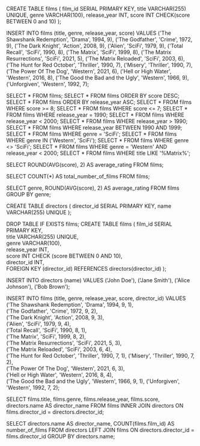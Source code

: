 CREATE TABLE films (
	film_id SERIAL PRIMARY KEY,
  title VARCHAR(255) UNIQUE, 
  genre VARCHAR(100),
  release_year INT,
  score INT CHECK(score BETWEEN 0 and 10)
);


INSERT INTO films (title, genre, release_year, score) VALUES
('The Shawshank Redemption', 'Drama', 1994, 9),
('The Godfather', 'Crime', 1972, 9),
('The Dark Knight', 'Action', 2008, 9),
('Alien', 'SciFi', 1979, 9),
('Total Recall', 'SciFi', 1990, 8),
('The Matrix', 'SciFi', 1999, 8),
('The Matrix Resurrections', 'SciFi', 2021, 5),
('The Matrix Reloaded', 'SciFi', 2003, 6),
('The Hunt for Red October', 'Thriller', 1990, 7),
('Misery', 'Thriller', 1990, 7),
('The Power Of The Dog', 'Western', 2021, 6),
('Hell or High Water', 'Western', 2016, 8),
('The Good the Bad and the Ugly', 'Western', 1966, 9),
('Unforgiven', 'Western', 1992, 7);


SELECT * FROM films;
SELECT * FROM films
ORDER BY score DESC;
SELECT * FROM films
ORDER BY release_year ASC;
SELECT * FROM films
WHERE score >= 8;
SELECT * FROM films
WHERE score <= 7;
SELECT * FROM films
WHERE release_year = 1990;
SELECT * FROM films
WHERE release_year < 2000;
SELECT * FROM films
WHERE release_year > 1990;
SELECT * FROM films
WHERE release_year BETWEEN 1990 AND 1999;
SELECT * FROM films
WHERE genre = 'SciFi';
SELECT * FROM films
WHERE genre IN ('Western', 'SciFi');
SELECT * FROM films
WHERE genre <> 'SciFi';
SELECT * FROM films
WHERE genre = 'Western' AND release_year < 2000;
SELECT * FROM films
WHERE title LIKE '%Matrix%';

SELECT ROUND(AVG(score), 2) AS average_rating
FROM films;

SELECT COUNT(*) AS total_number_of_films
FROM films;

SELECT genre, ROUND(AVG(score), 2) AS average_rating
FROM films
GROUP BY genre;

CREATE TABLE directors (
 director_id SERIAL PRIMARY KEY, 
 name VARCHAR(255) UNIQUE
);

DROP TABLE IF EXISTS films;
CREATE TABLE films (
    film_id SERIAL PRIMARY KEY,                
    title VARCHAR(255) UNIQUE,                 
    genre VARCHAR(100),                        
    release_year INT,                          
    score INT CHECK (score BETWEEN 0 AND 10),  
    director_id INT,                           
    FOREIGN KEY (director_id) REFERENCES directors(director_id) 
);

INSERT INTO directors (name) VALUES
('John Doe'),
('Jane Smith'),
('Alice Johnson'),
('Bob Brown');

INSERT INTO films (title, genre, release_year, score, director_id) VALUES
('The Shawshank Redemption', 'Drama', 1994, 9, 1),   
('The Godfather', 'Crime', 1972, 9, 2),              
('The Dark Knight', 'Action', 2008, 9, 3),          
('Alien', 'SciFi', 1979, 9, 4),                      
('Total Recall', 'SciFi', 1990, 8, 1),              
('The Matrix', 'SciFi', 1999, 8, 2),                 
('The Matrix Resurrections', 'SciFi', 2021, 5, 3),   
('The Matrix Reloaded', 'SciFi', 2003, 6, 4),        
('The Hunt for Red October', 'Thriller', 1990, 7, 1),
('Misery', 'Thriller', 1990, 7, 2),                  
('The Power Of The Dog', 'Western', 2021, 6, 3),     
('Hell or High Water', 'Western', 2016, 8, 4),      
('The Good the Bad and the Ugly', 'Western', 1966, 9, 1), 
('Unforgiven', 'Western', 1992, 7, 2);  

SELECT films.title, films.genre, films.release_year, films.score, directors.name AS director_name
FROM films
INNER JOIN directors ON films.director_id = directors.director_id;


SELECT directors.name AS director_name, 
       COUNT(films.film_id) AS number_of_films
FROM directors
LEFT JOIN films ON directors.director_id = films.director_id
GROUP BY directors.name;